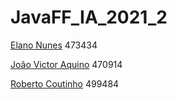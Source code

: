 # JavaFF_IA_2021_2


[Elano Nunes](https://github.com/elanonc) 473434

[João Victor Aquino](https://github.com/jvac99) 470914

[Roberto Coutinho](https://github.com/RobertoCoutinho) 499484
